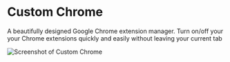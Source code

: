 # Custom Chrome
A beautifully designed Google Chrome extension manager. Turn on/off your your Chrome extensions quickly and easily without leaving your current tab

![Screenshot of Custom Chrome](https://raw.githubusercontent.com/ciaranmag/customchrome/master/screenshots/sample-screenshot.png)

